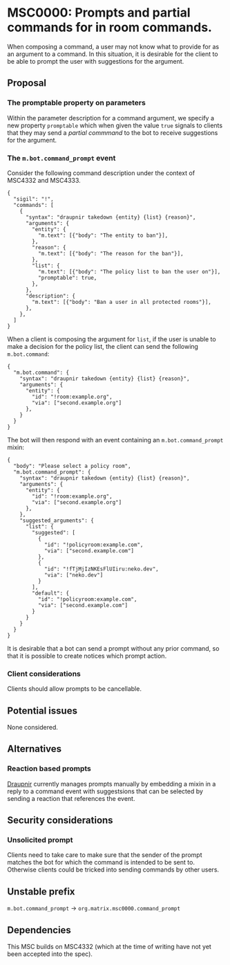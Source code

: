 # MSC0000: Prompts and partial commands for in room commands.

When composing a command, a user may not know what to provide for as an argument to a command. In
this situation, it is desirable for the client to be able to prompt the user with suggestions for
the argument. 

## Proposal

### The promptable property on parameters

Within the parameter description for a command argument, we specify a new property `promptable`
which when given the value `true` signals to clients that they may send a _partial commmand_ to the
bot to receive suggestions for the argument.

### The `m.bot.command_prompt` event

Consider the following command description under the context of MSC4332 and MSC4333.

```jsonc
{
  "sigil": "!",
  "commands": [
    {
      "syntax": "draupnir takedown {entity} {list} {reason}",
      "arguments": {
        "entity": {
          "m.text": [{"body": "The entity to ban"}],
        },
        "reason": {
          "m.text": [{"body": "The reason for the ban"}],
        },
        "list": {
          "m.text": [{"body": "The policy list to ban the user on"}],
          "promptable": true,
        },
      },
      "description": {
        "m.text": [{"body": "Ban a user in all protected rooms"}],
      },
    },
  ]
}
```

When a client is composing the argument for `list`, if the user is unable to make a decision for the
policy list, the client can send the following `m.bot.command`:

```jsonc
{
  "m.bot.command": {
    "syntax": "draupnir takedown {entity} {list} {reason}",
    "arguments": {
      "entity": {
        "id": "!room:example.org",
        "via": ["second.example.org"]
      },
    }
  }
}
```

The bot will then respond with an event containing an `m.bot.command_prompt` mixin:


```jsonc
{
  "body": "Please select a policy room",
  "m.bot.command_prompt": {
    "syntax": "draupnir takedown {entity} {list} {reason}",
    "arguments": {
      "entity": {
        "id": "!room:example.org",
        "via": ["second.example.org"]
      },
    },
    "suggested_arguments": {
      "list": {
        "suggested": [
          {
            "id": "!policyroom:example.com",
            "via": ["second.example.com"]
          },
          {
            "id": "!fTjMjIzNKEsFlUIiru:neko.dev",
            "via": ["neko.dev"]
          }
        ],
        "default": {
          "id": "!policyroom:example.com",
          "via": ["second.example.com"]
        }
      }
    }
  }
}
```

It is desirable that a bot can send a prompt without any prior command, so that it is possible to
create notices which prompt action.

### Client considerations

Clients should allow prompts to be cancellable.

## Potential issues

None considered.

## Alternatives

### Reaction based prompts

[Draupnir](https://github.com/the-draupnir-project/Draupnir) currently manages prompts manually by
embedding a mixin in a reply to a command event with suggestsions that can be selected by sending
a reaction that references the event.

## Security considerations

### Unsolicited prompt

Clients need to take care to make sure that the sender of the prompt matches the bot for which the
command is intended to be sent to. Otherwise clients could be tricked into sending commands by other
users.

## Unstable prefix

`m.bot.command_prompt` -> `org.matrix.msc0000.command_prompt`

## Dependencies

This MSC builds on MSC4332 (which at the time of writing have not yet been accepted into the spec).
